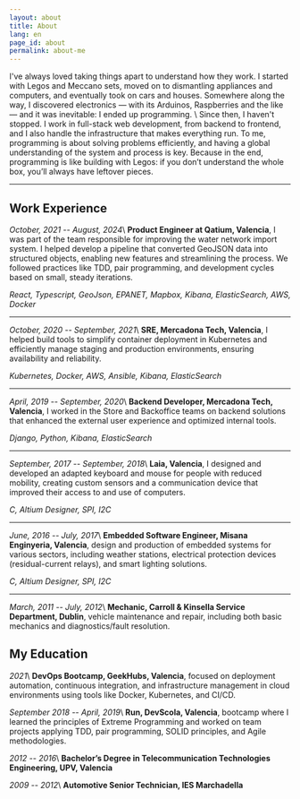 ```yaml
---
layout: about
title: About
lang: en
page_id: about
permalink: about-me
---
```


I've always loved taking things apart to understand how they work. I started with Legos and Meccano sets, moved on to dismantling appliances and computers, and eventually took on cars and houses. Somewhere along the way, I discovered electronics — with its Arduinos, Raspberries and the like — and it was inevitable: I ended up programming. \\
Since then, I haven't stopped. I work in full-stack web development, from backend to frontend, and I also handle the infrastructure that makes everything run. To me, programming is about solving problems efficiently, and having a global understanding of the system and process is key. Because in the end, programming is like building with Legos: if you don’t understand the whole box, you’ll always have leftover pieces.

---

## Work Experience

_October, 2021 -- August, 2024_\\
**Product Engineer at Qatium, Valencia**, I was part of the team responsible for improving the water network import system. I helped develop a pipeline that converted GeoJSON data into structured objects, enabling new features and streamlining the process. We followed practices like TDD, pair programming, and development cycles based on small, steady iterations.

_React, Typescript, GeoJson, EPANET, Mapbox, Kibana, ElasticSearch, AWS, Docker_

---

_October, 2020 -- September, 2021_\\
**SRE, Mercadona Tech, Valencia**, I helped build tools to simplify container deployment in Kubernetes and efficiently manage staging and production environments, ensuring availability and reliability.

_Kubernetes, Docker, AWS, Ansible, Kibana, ElasticSearch_

---

_April, 2019 -- September, 2020_\\
**Backend Developer, Mercadona Tech, Valencia**, I worked in the Store and Backoffice teams on backend solutions that enhanced the external user experience and optimized internal tools.

_Django, Python, Kibana, ElasticSearch_

---

_September, 2017 -- September, 2018_\\
**Laia, Valencia**, I designed and developed an adapted keyboard and mouse for people with reduced mobility, creating custom sensors and a communication device that improved their access to and use of computers.

_C, Altium Designer, SPI, I2C_

---

_June, 2016 -- July, 2017_\\
**Embedded Software Engineer, Misana Enginyeria, Valencia**, design and production of embedded systems for various sectors, including weather stations, electrical protection devices (residual-current relays), and smart lighting solutions.

_C, Altium Designer, SPI, I2C_

---

_March, 2011 -- July, 2012_\\
**Mechanic, Carroll & Kinsella Service Department, Dublin**, vehicle maintenance and repair, including both basic mechanics and diagnostics/fault resolution.

## My Education

_2021_\\
**DevOps Bootcamp, GeekHubs, Valencia**, focused on deployment automation, continuous integration, and infrastructure management in cloud environments using tools like Docker, Kubernetes, and CI/CD.

_September 2018 -- April, 2019_\\
**Run, DevScola, Valencia**, bootcamp where I learned the principles of Extreme Programming and worked on team projects applying TDD, pair programming, SOLID principles, and Agile methodologies.

_2012 -- 2016_\\
**Bachelor’s Degree in Telecommunication Technologies Engineering, UPV, Valencia**

_2009 -- 2012_\\
**Automotive Senior Technician, IES Marchadella**
